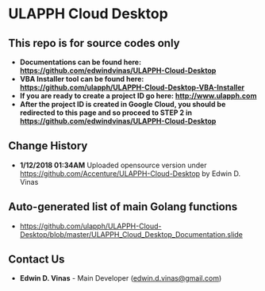ULAPPH Cloud Desktop
====================

This repo is for source codes only
------------------------------------
- **Documentations can be found here: https://github.com/edwindvinas/ULAPPH-Cloud-Desktop**
- **VBA Installer tool can be found here: https://github.com/ulapph/ULAPPH-Cloud-Desktop-VBA-Installer**
- **If you are ready to create a project ID go here: http://www.ulapph.com**
- **After the project ID is created in Google Cloud, you should be redirected to this page and so proceed to STEP 2 in https://github.com/edwindvinas/ULAPPH-Cloud-Desktop**

Change History
---------------
- **1/12/2018 01:34AM** Uploaded opensource version under https://github.com/Accenture/ULAPPH-Cloud-Desktop by Edwin D. Vinas

Auto-generated list of main Golang functions
--------------------------------------------
- https://github.com/ulapph/ULAPPH-Cloud-Desktop/blob/master/ULAPPH_Cloud_Desktop_Documentation.slide

Contact Us
------------
- **Edwin D. Vinas** - Main Developer (edwin.d.vinas@gmail.com)
